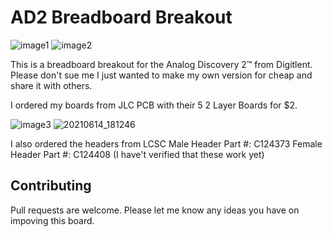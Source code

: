 
# AD2 Breadboard Breakout

![image1](https://user-images.githubusercontent.com/21117916/121978469-1e4d1780-cd3d-11eb-8a18-7402edf24a19.png)
![image2](https://user-images.githubusercontent.com/21117916/120884560-b2c6b580-c598-11eb-8961-63bb13939b9f.png)

This is a breadboard breakout for the Analog Discovery 2™ from Digitlent. Please don't sue me I just wanted to make my own version for cheap and share it with others.

I ordered my boards from JLC PCB with their 5 2 Layer Boards for $2.

![image3](https://user-images.githubusercontent.com/21117916/121977837-c06c0000-cd3b-11eb-8d44-f2b45e4469be.jpg)
![20210614_181246](https://user-images.githubusercontent.com/21117916/121979942-f14e3400-cd3f-11eb-93a7-c0234ee337d6.jpg)



I also ordered the headers from LCSC 
Male Header Part #: C124373
Female Header Part #: C124408
(I have't verified that these work yet)

## Contributing
Pull requests are welcome. Please let me know any ideas you have on impoving this board.
